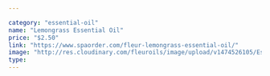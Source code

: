 ```yaml
---

category: "essential-oil"
name: "Lemongrass Essential Oil"
price: "$2.50"
link: "https://www.spaorder.com/fleur-lemongrass-essential-oil/"
image: "http://res.cloudinary.com/fleuroils/image/upload/v1474526105/Essential%20Oil/lemongrass.jpg"
type: 
---
```

